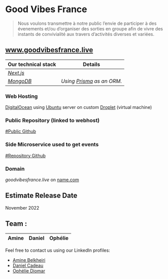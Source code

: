 # Good Vibes France

> Nous voulons transmettre à notre public l’envie de participer à des évenements et/ou d’organiser des sorties en groupe afin de vivre des instants de convivialité aux travers d’activités diverses et variées.

## www.goodvibesfrance.live 

| Our technical stack | Details |
|-|-|
| *[Next.js](https://nextjs.org/)* | |
| *[MongoDB](https://www.mongodb.com/)* | *Using [Prisma](https://www.prisma.io/) as an ORM.* |

### Web Hosting    
[DigitalOcean](https://www.digitalocean.com/) using [Ubuntu](https://ubuntu.com/) server on custom [Droplet](https://www.digitalocean.com/products/droplets) (virtual machine)   

### Public Repository (linked to webhost)
[#Public Github](https://github.com/DanielCadeau/goodvibesfrance)

### Side Microservice used to get events
[#Repository Github](https://github.com/DanielCadeau/goodvibesfrance-get-events)

### Domain
*goodvibesfrance.live* on [name.com](https://www.name.com/)

## Estimate Release Date
November 2022

## Team :

| Amine | Daniel | Ophélie |
|-------|--------|---------|

Feel free to contact us using our LinkedIn profiles:
- [Amine Belkheiri](https://www.linkedin.com/in/amine-belkheiri/)
- [Daniel Cadeau](https://www.linkedin.com/in/daniel-cadeau-dev/)
- [Ophélie Diomar](https://www.linkedin.com/in/ophelie-diomar-680162209/)
